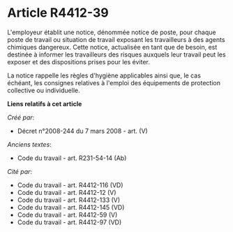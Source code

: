 # Article R4412-39

L'employeur établit une notice, dénommée notice de poste, pour chaque poste de travail ou situation de travail exposant les
travailleurs à des agents chimiques dangereux. Cette notice, actualisée en tant que de besoin, est destinée à informer les
travailleurs des risques auxquels leur travail peut les exposer et des dispositions prises pour les éviter.

La notice rappelle les règles d'hygiène applicables ainsi que, le cas échéant, les consignes relatives à l'emploi des
équipements de protection collective ou individuelle.

**Liens relatifs à cet article**

_Créé par_:

  - Décret n°2008-244 du 7 mars 2008 - art. (V)

_Anciens textes_:

  - Code du travail - art. R231-54-14 (Ab)

_Cité par_:

  - Code du travail - art. R4412-116 (VD)
  - Code du travail - art. R4412-12 (V)
  - Code du travail - art. R4412-133 (V)
  - Code du travail - art. R4412-145 (VD)
  - Code du travail - art. R4412-59 (V)
  - Code du travail - art. R4412-97 (VD)
